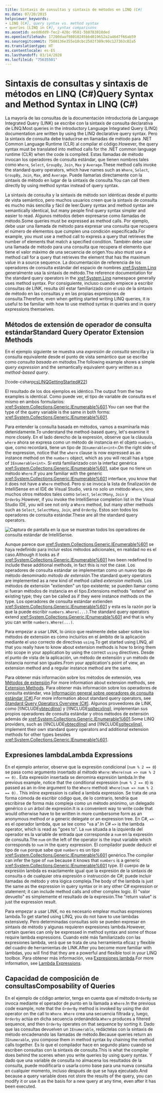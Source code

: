 ```yaml
---
title: Sintaxis de consultas y sintaxis de métodos en LINQ (C#)
ms.date: 07/20/2015
helpviewer_keywords:
- LINQ [C#], query syntax vs. method syntax
- queries [LINQ in C#], syntax comparisons
ms.assetid: eedd6dd9-fec2-428c-9581-5b8783810ded
ms.openlocfilehash: 17280daaf98010245bbd019652a2a46d7f66ab59
ms.sourcegitcommit: 7588136e355e10cbc2582f389c90c127363c02a5
ms.translationtype: HT
ms.contentlocale: es-ES
ms.lasthandoff: 03/14/2020
ms.locfileid: "75635501"
---
```

# <a name="query-syntax-and-method-syntax-in-linq-c"></a><span data-ttu-id="5ee20-102">Sintaxis de consultas y sintaxis de métodos en LINQ (C#)</span><span class="sxs-lookup"><span data-stu-id="5ee20-102">Query Syntax and Method Syntax in LINQ (C#)</span></span>
<span data-ttu-id="5ee20-103">La mayoría de las consultas de la documentación introductoria de Language Integrated Query (LINK) se escribe con la sintaxis de consulta declarativa de LINQ.</span><span class="sxs-lookup"><span data-stu-id="5ee20-103">Most queries in the introductory Language Integrated Query (LINQ) documentation are written by using the LINQ declarative query syntax.</span></span> <span data-ttu-id="5ee20-104">Pero la sintaxis de consulta debe traducirse en llamadas de método para .NET Common Language Runtime (CLR) al compilar el código.</span><span class="sxs-lookup"><span data-stu-id="5ee20-104">However, the query syntax must be translated into method calls for the .NET common language runtime (CLR) when the code is compiled.</span></span> <span data-ttu-id="5ee20-105">Estas llamadas de método invocan los operadores de consulta estándar, que tienen nombres tales como `Where`, `Select`, `GroupBy`, `Join`, `Max` y `Average`.</span><span class="sxs-lookup"><span data-stu-id="5ee20-105">These method calls invoke the standard query operators, which have names such as `Where`, `Select`, `GroupBy`, `Join`, `Max`, and `Average`.</span></span> <span data-ttu-id="5ee20-106">Puede llamarlas directamente con la sintaxis de método en lugar de la sintaxis de consulta.</span><span class="sxs-lookup"><span data-stu-id="5ee20-106">You can call them directly by using method syntax instead of query syntax.</span></span>  
  
 <span data-ttu-id="5ee20-107">La sintaxis de consulta y la sintaxis de método son idénticas desde el punto de vista semántico, pero muchos usuarios creen que la sintaxis de consulta es mucho más sencilla y fácil de leer.</span><span class="sxs-lookup"><span data-stu-id="5ee20-107">Query syntax and method syntax are semantically identical, but many people find query syntax simpler and easier to read.</span></span> <span data-ttu-id="5ee20-108">Algunos métodos deben expresarse como llamadas de método.</span><span class="sxs-lookup"><span data-stu-id="5ee20-108">Some queries must be expressed as method calls.</span></span> <span data-ttu-id="5ee20-109">Por ejemplo, debe usar una llamada de método para expresar una consulta que recupera el número de elementos que cumplen una condición especificada.</span><span class="sxs-lookup"><span data-stu-id="5ee20-109">For example, you must use a method call to express a query that retrieves the number of elements that match a specified condition.</span></span> <span data-ttu-id="5ee20-110">También debe usar una llamada de método para una consulta que recupera el elemento que tiene el valor máximo de una secuencia de origen.</span><span class="sxs-lookup"><span data-stu-id="5ee20-110">You also must use a method call for a query that retrieves the element that has the maximum value in a source sequence.</span></span> <span data-ttu-id="5ee20-111">La documentación de referencia de los operadores de consulta estándar del espacio de nombres <xref:System.Linq> generalmente usa la sintaxis de método.</span><span class="sxs-lookup"><span data-stu-id="5ee20-111">The reference documentation for the standard query operators in the <xref:System.Linq> namespace generally uses method syntax.</span></span> <span data-ttu-id="5ee20-112">Por consiguiente, incluso cuando empiece a escribir consultas de LINK, resulta útil estar familiarizado con el uso de la sintaxis de método en las consultas y en las propias expresiones de consulta.</span><span class="sxs-lookup"><span data-stu-id="5ee20-112">Therefore, even when getting started writing LINQ queries, it is useful to be familiar with how to use method syntax in queries and in query expressions themselves.</span></span>  
  
## <a name="standard-query-operator-extension-methods"></a><span data-ttu-id="5ee20-113">Métodos de extensión de operador de consulta estándar</span><span class="sxs-lookup"><span data-stu-id="5ee20-113">Standard Query Operator Extension Methods</span></span>  
 <span data-ttu-id="5ee20-114">En el ejemplo siguiente se muestra una *expresión de consulta* sencilla y la consulta equivalente desde el punto de vista semántico que se escribe como *consulta basada en métodos*.</span><span class="sxs-lookup"><span data-stu-id="5ee20-114">The following example shows a simple *query expression* and the semantically equivalent query written as a *method-based query*.</span></span>  
  
 [!code-csharp[csLINQGettingStarted#22](~/samples/snippets/csharp/VS_Snippets_VBCSharp/CsLINQGettingStarted/CS/Class1.cs#22)]  
  
 <span data-ttu-id="5ee20-115">El resultado de los dos ejemplos es idéntico.</span><span class="sxs-lookup"><span data-stu-id="5ee20-115">The output from the two examples is identical.</span></span> <span data-ttu-id="5ee20-116">Como puede ver, el tipo de variable de consulta es el mismo en ambos formularios: <xref:System.Collections.Generic.IEnumerable%601>.</span><span class="sxs-lookup"><span data-stu-id="5ee20-116">You can see that the type of the query variable is the same in both forms: <xref:System.Collections.Generic.IEnumerable%601>.</span></span>  
  
 <span data-ttu-id="5ee20-117">Para entender la consulta basada en métodos, vamos a examinarla más detenidamente.</span><span class="sxs-lookup"><span data-stu-id="5ee20-117">To understand the method-based query, let's examine it more closely.</span></span> <span data-ttu-id="5ee20-118">En el lado derecho de la expresión, observe que la cláusula `where` ahora se expresa como un método de instancia en el objeto `numbers`, que, como recordará, tiene un tipo de `IEnumerable<int>`.</span><span class="sxs-lookup"><span data-stu-id="5ee20-118">On the right side of the expression, notice that the `where` clause is now expressed as an instance method on the `numbers` object, which as you will recall has a type of `IEnumerable<int>`.</span></span> <span data-ttu-id="5ee20-119">Si está familiarizado con la interfaz genérica <xref:System.Collections.Generic.IEnumerable%601>, sabe que no tiene un método `Where`.</span><span class="sxs-lookup"><span data-stu-id="5ee20-119">If you are familiar with the generic <xref:System.Collections.Generic.IEnumerable%601> interface, you know that it does not have a `Where` method.</span></span> <span data-ttu-id="5ee20-120">Pero si se invoca la lista de finalización de IntelliSense en el IDE de Visual Studio, verá no solo un método `Where`, sino muchos otros métodos tales como `Select`, `SelectMany`, `Join` y `Orderby`.</span><span class="sxs-lookup"><span data-stu-id="5ee20-120">However, if you invoke the IntelliSense completion list in the Visual Studio IDE, you will see not only a `Where` method, but many other methods such as `Select`, `SelectMany`, `Join`, and `Orderby`.</span></span> <span data-ttu-id="5ee20-121">Estos son todos los operadores de consulta estándar.</span><span class="sxs-lookup"><span data-stu-id="5ee20-121">These are all the standard query operators.</span></span>  
  
 ![Captura de pantalla en la que se muestran todos los operadores de consulta estándar de IntelliSense.](./media/query-syntax-and-method-syntax-in-linq/standard-query-operators.png)  
  
 <span data-ttu-id="5ee20-123">Aunque parece que <xref:System.Collections.Generic.IEnumerable%601> se haya redefinido para incluir estos métodos adicionales, en realidad no es el caso.</span><span class="sxs-lookup"><span data-stu-id="5ee20-123">Although it looks as if <xref:System.Collections.Generic.IEnumerable%601> has been redefined to include these additional methods, in fact this is not the case.</span></span> <span data-ttu-id="5ee20-124">Los operadores de consulta estándar se implementan como un nuevo tipo de método denominado *método de extensión*.</span><span class="sxs-lookup"><span data-stu-id="5ee20-124">The standard query operators are implemented as a new kind of method called *extension methods*.</span></span> <span data-ttu-id="5ee20-125">Los métodos de extensión "extienden" un tipo existente; se pueden llamar como si fueran métodos de instancia en el tipo.</span><span class="sxs-lookup"><span data-stu-id="5ee20-125">Extensions methods "extend" an existing type; they can be called as if they were instance methods on the type.</span></span> <span data-ttu-id="5ee20-126">Los operadores de consulta estándar extienden <xref:System.Collections.Generic.IEnumerable%601> y esta es la razón por la que la puede escribir `numbers.Where(...)`.</span><span class="sxs-lookup"><span data-stu-id="5ee20-126">The standard query operators extend <xref:System.Collections.Generic.IEnumerable%601> and that is why you can write `numbers.Where(...)`.</span></span>  
  
 <span data-ttu-id="5ee20-127">Para empezar a usar LINK, lo único que realmente debe saber sobre los métodos de extensión es cómo incluirlos en el ámbito de la aplicación mediante el uso correcto de directivas `using`.</span><span class="sxs-lookup"><span data-stu-id="5ee20-127">To get started using LINQ, all that you really have to know about extension methods is how to bring them into scope in your application by using the correct `using` directives.</span></span> <span data-ttu-id="5ee20-128">Desde el punto de vista de la aplicación, un método de extensión y un método de instancia normal son iguales.</span><span class="sxs-lookup"><span data-stu-id="5ee20-128">From your application's point of view, an extension method and a regular instance method are the same.</span></span>  
  
 <span data-ttu-id="5ee20-129">Para obtener más información sobre los métodos de extensión, vea [Métodos de extensión](../../classes-and-structs/extension-methods.md).</span><span class="sxs-lookup"><span data-stu-id="5ee20-129">For more information about extension methods, see [Extension Methods](../../classes-and-structs/extension-methods.md).</span></span> <span data-ttu-id="5ee20-130">Para obtener más información sobre los operadores de consulta estándar, vea [Información general sobre operadores de consulta estándar (C#)](./standard-query-operators-overview.md).</span><span class="sxs-lookup"><span data-stu-id="5ee20-130">For more information about standard query operators, see [Standard Query Operators Overview (C#)](./standard-query-operators-overview.md).</span></span> <span data-ttu-id="5ee20-131">Algunos proveedores de LINK, como [!INCLUDE[vbtecdlinq](~/includes/vbtecdlinq-md.md)] y [!INCLUDE[sqltecxlinq](~/includes/sqltecxlinq-md.md)], implementan sus propios operadores de consulta estándar y otros métodos de extensión además de <xref:System.Collections.Generic.IEnumerable%601>.</span><span class="sxs-lookup"><span data-stu-id="5ee20-131">Some LINQ providers, such as [!INCLUDE[vbtecdlinq](~/includes/vbtecdlinq-md.md)] and [!INCLUDE[sqltecxlinq](~/includes/sqltecxlinq-md.md)], implement their own standard query operators and additional extension methods for other types besides <xref:System.Collections.Generic.IEnumerable%601>.</span></span>  
  
## <a name="lambda-expressions"></a><span data-ttu-id="5ee20-132">Expresiones lambda</span><span class="sxs-lookup"><span data-stu-id="5ee20-132">Lambda Expressions</span></span>  
 <span data-ttu-id="5ee20-133">En el ejemplo anterior, observe que la expresión condicional (`num % 2 == 0`) se pasa como argumento insertado al método `Where`: `Where(num => num % 2 == 0).` Esta expresión insertada se denomina expresión lambda.</span><span class="sxs-lookup"><span data-stu-id="5ee20-133">In the previous example, notice that the conditional expression (`num % 2 == 0`) is passed as an in-line argument to the `Where` method: `Where(num => num % 2 == 0).` This inline expression is called a lambda expression.</span></span> <span data-ttu-id="5ee20-134">Se trata de una forma cómoda de escribir código que, de lo contrario, tendría que escribirse de forma más compleja como un método anónimo, un delegado genérico o un árbol de expresión.</span><span class="sxs-lookup"><span data-stu-id="5ee20-134">It is a convenient way to write code that would otherwise have to be written in more cumbersome form as an anonymous method or a generic delegate or an expression tree.</span></span> <span data-ttu-id="5ee20-135">En C#, `=>` es el operador lambda, que se lee como "va a".</span><span class="sxs-lookup"><span data-stu-id="5ee20-135">In C# `=>` is the lambda operator, which is read as "goes to".</span></span> <span data-ttu-id="5ee20-136">La `num` situada a la izquierda del operador es la variable de entrada que corresponde a `num` en la expresión de consulta.</span><span class="sxs-lookup"><span data-stu-id="5ee20-136">The `num` on the left of the operator is the input variable which corresponds to `num` in the query expression.</span></span> <span data-ttu-id="5ee20-137">El compilador puede deducir el tipo de `num` porque sabe que `numbers` es un tipo <xref:System.Collections.Generic.IEnumerable%601> genérico.</span><span class="sxs-lookup"><span data-stu-id="5ee20-137">The compiler can infer the type of `num` because it knows that `numbers` is a generic <xref:System.Collections.Generic.IEnumerable%601> type.</span></span> <span data-ttu-id="5ee20-138">El cuerpo de la expresión lambda es exactamente igual que la expresión de la sintaxis de consulta o de cualquier otra expresión o instrucción de C#; puede incluir llamadas de método y otra lógica compleja.</span><span class="sxs-lookup"><span data-stu-id="5ee20-138">The body of the lambda is just the same as the expression in query syntax or in any other C# expression or statement; it can include method calls and other complex logic.</span></span> <span data-ttu-id="5ee20-139">El "valor devuelto" es simplemente el resultado de la expresión.</span><span class="sxs-lookup"><span data-stu-id="5ee20-139">The "return value" is just the expression result.</span></span>  
  
 <span data-ttu-id="5ee20-140">Para empezar a usar LINK, no es necesario emplear muchas expresiones lambda.</span><span class="sxs-lookup"><span data-stu-id="5ee20-140">To get started using LINQ, you do not have to use lambdas extensively.</span></span> <span data-ttu-id="5ee20-141">Pero determinadas consultas solo se pueden expresar en sintaxis de método y algunas requieren expresiones lambda.</span><span class="sxs-lookup"><span data-stu-id="5ee20-141">However, certain queries can only be expressed in method syntax and some of those require lambda expressions.</span></span> <span data-ttu-id="5ee20-142">Cuando esté más familiarizado con las expresiones lambda, verá que se trata de una herramienta eficaz y flexible del cuadro de herramientas de LINK.</span><span class="sxs-lookup"><span data-stu-id="5ee20-142">After you become more familiar with lambdas, you will find that they are a powerful and flexible tool in your LINQ toolbox.</span></span> <span data-ttu-id="5ee20-143">Para obtener más información, vea [Expresiones lambda](../../statements-expressions-operators/lambda-expressions.md).</span><span class="sxs-lookup"><span data-stu-id="5ee20-143">For more information, see [Lambda Expressions](../../statements-expressions-operators/lambda-expressions.md).</span></span>  
  
## <a name="composability-of-queries"></a><span data-ttu-id="5ee20-144">Capacidad de composición de consultas</span><span class="sxs-lookup"><span data-stu-id="5ee20-144">Composability of Queries</span></span>  
 <span data-ttu-id="5ee20-145">En el ejemplo de código anterior, tenga en cuenta que el método `OrderBy` se invoca mediante el operador de punto en la llamada a `Where`.</span><span class="sxs-lookup"><span data-stu-id="5ee20-145">In the previous code example, note that the `OrderBy` method is invoked by using the dot operator on the call to `Where`.</span></span> <span data-ttu-id="5ee20-146">`Where` crea una secuencia filtrada y, luego, `Orderby` actúa en dicha secuencia ordenándola.</span><span class="sxs-lookup"><span data-stu-id="5ee20-146">`Where` produces a filtered sequence, and then `Orderby` operates on that sequence by sorting it.</span></span> <span data-ttu-id="5ee20-147">Dado que las consultas devuelven un `IEnumerable`, redáctelas con la sintaxis de método encadenando las llamadas de método.</span><span class="sxs-lookup"><span data-stu-id="5ee20-147">Because queries return an `IEnumerable`, you compose them in method syntax by chaining the method calls together.</span></span> <span data-ttu-id="5ee20-148">Es lo que el compilador hace en segundo plano cuando se escriben consultas con la sintaxis de consulta.</span><span class="sxs-lookup"><span data-stu-id="5ee20-148">This is what the compiler does behind the scenes when you write queries by using query syntax.</span></span> <span data-ttu-id="5ee20-149">Y dado que una variable de consulta no almacena los resultados de la consulta, puede modificarla o usarla como base para una nueva consulta en cualquier momento, incluso después de que se haya ejecutado.</span><span class="sxs-lookup"><span data-stu-id="5ee20-149">And because a query variable does not store the results of the query, you can modify it or use it as the basis for a new query at any time, even after it has been executed.</span></span>  
